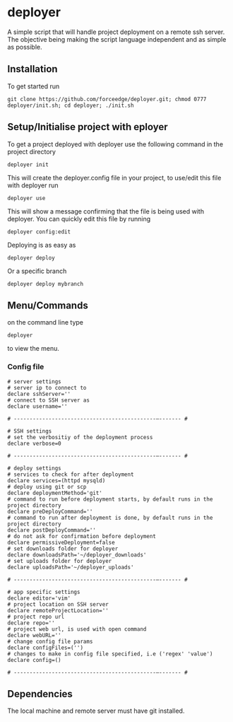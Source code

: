 # deployer
A simple script that will handle project deployment on a remote ssh server. The objective being making the script language independent and as simple as possible.

## Installation
To get started run 

```
git clone https://github.com/forceedge/deployer.git; chmod 0777 deployer/init.sh; cd deployer; ./init.sh
```
## Setup/Initialise project with eployer
To get a project deployed with deployer use the following command in the project directory

```
deployer init
```

This will create the deployer.config file in your project, to use/edit this file with deployer run

```
deployer use
```

This will show  a message confirming that the file is being used with deployer. You can quickly edit this file by running
```
deployer config:edit
```

Deploying is as easy as
```
deployer deploy
```

Or a specific branch
```
deployer deploy mybranch
```

## Menu/Commands
on the command line type 
```
deployer
```
to view the menu.

### Config file
```
# server settings
# server ip to connect to
declare sshServer=''
# connect to SSH server as
declare username=''

# ---------------------------------------------–------- #

# SSH settings
# set the verbositiy of the deployment process
declare verbose=0

# ---------------------------------------------–------- #

# deploy settings
# services to check for after deployment
declare services=(httpd mysqld)
# deploy using git or scp
declare deploymentMethod='git'
# command to run before deployment starts, by default runs in the project directory
declare preDeployCommand=''
# command to run after deployment is done, by default runs in the project directory
declare postDeployCommand=''
# do not ask for confirmation before deployment
declare permissiveDeployment=false
# set downloads folder for deployer
declare downloadsPath='~/deployer_downloads'
# set uploads folder for deployer
declare uploadsPath='~/deployer_uploads'

# ---------------------------------------------–------- #

# app specific settings
declare editor='vim'
# project location on SSH server
declare remoteProjectLocation=''
# project repo url
declare repo=''
# project web url, is used with open command
declare webURL=''
# change config file params
declare configFiles=('')
# changes to make in config file specified, i.e ('regex' 'value')
declare config=()

# ---------------------------------------------–------- #
```

## Dependencies
The local machine and remote server must have git installed.
